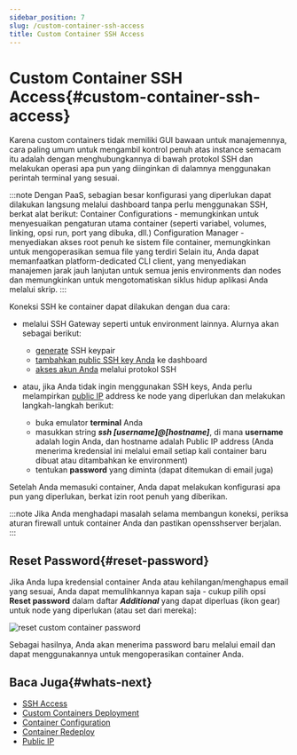 ```yaml
---
sidebar_position: 7
slug: /custom-container-ssh-access
title: Custom Container SSH Access
---
```


# Custom Container SSH Access{#custom-container-ssh-access}

Karena custom containers tidak memiliki GUI bawaan untuk manajemennya, cara paling umum untuk mengambil kontrol penuh atas instance semacam itu adalah dengan menghubungkannya di bawah protokol SSH dan melakukan operasi apa pun yang diinginkan di dalamnya menggunakan perintah terminal yang sesuai.

:::note
Dengan PaaS, sebagian besar konfigurasi yang diperlukan dapat dilakukan langsung melalui dashboard tanpa perlu menggunakan SSH, berkat alat berikut: Container Configurations - memungkinkan untuk menyesuaikan pengaturan utama container (seperti variabel, volumes, linking, opsi run, port yang dibuka, dll.) Configuration Manager - menyediakan akses root penuh ke sistem file container, memungkinkan untuk mengoperasikan semua file yang terdiri Selain itu, Anda dapat memanfaatkan platform-dedicated CLI client, yang menyediakan manajemen jarak jauh lanjutan untuk semua jenis environments dan nodes dan memungkinkan untuk mengotomatiskan siklus hidup aplikasi Anda melalui skrip.
:::

Koneksi SSH ke container dapat dilakukan dengan dua cara:

  * melalui SSH Gateway seperti untuk environment lainnya. Alurnya akan sebagai berikut:

    * [generate](<https://docs.dewacloud.com/docs/ssh-generate-key/>) SSH keypair
    * [tambahkan public SSH key Anda](<https://docs.dewacloud.com/docs/ssh-add-key/>) ke dashboard
    * [akses akun Anda](<https://docs.dewacloud.com/docs/ssh-access/>) melalui protokol SSH
  * atau, jika Anda tidak ingin menggunakan SSH keys, Anda perlu melampirkan [public IP](<https://docs.dewacloud.com/docs/public-ip/>) address ke node yang diperlukan dan melakukan langkah-langkah berikut:

    * buka emulator **terminal** Anda
    * masukkan string _**ssh [username]@[hostname]**_, di mana **username** adalah login Anda, dan hostname adalah Public IP address (Anda menerima kredensial ini melalui email setiap kali container baru dibuat atau ditambahkan ke environment)
    * tentukan **password** yang diminta (dapat ditemukan di email juga)

Setelah Anda memasuki container, Anda dapat melakukan konfigurasi apa pun yang diperlukan, berkat izin root penuh yang diberikan.

:::note
Jika Anda menghadapi masalah selama membangun koneksi, periksa aturan firewall untuk container Anda dan pastikan opensshserver berjalan.
:::

## Reset Password{#reset-password}

Jika Anda lupa kredensial container Anda atau kehilangan/menghapus email yang sesuai, Anda dapat memulihkannya kapan saja - cukup pilih opsi **Reset password** dalam daftar _**Additional**_ yang dapat diperluas (ikon gear) untuk node yang diperlukan (atau set dari mereka):

![reset custom container password](#)

Sebagai hasilnya, Anda akan menerima password baru melalui email dan dapat menggunakannya untuk mengoperasikan container Anda.

## Baca Juga{#whats-next}

  * [SSH Access](<https://docs.dewacloud.com/docs/ssh-gate/>) 
  * [Custom Containers Deployment](<https://docs.dewacloud.com/docs/custom-containers-deployment/>) 
  * [Container Configuration](<https://docs.dewacloud.com/docs/container-configuration/>) 
  * [Container Redeploy](<https://docs.dewacloud.com/docs/container-redeploy/>) 
  * [Public IP](<https://docs.dewacloud.com/docs/public-ip/>) 